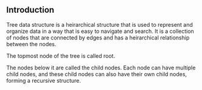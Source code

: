 ## Introduction
Tree data structure is a heirarchical structure that is used to represent and 
organize data in a way that is easy to navigate and search. It is a collection 
of nodes that are connected by edges and has a heirarchical relationship 
between the nodes.

The topmost node of the tree is called root.

The nodes below it are called the child nodes. Each node can have multiple 
child nodes, and these child nodes can also have their own child nodes, 
forming a recursive structure.